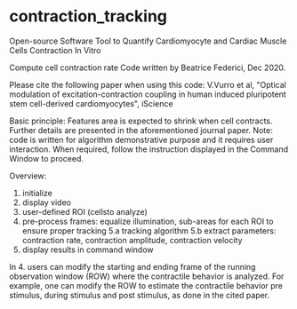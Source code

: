 # contraction_tracking
Open-source Software Tool to Quantify Cardiomyocyte and Cardiac Muscle Cells Contraction In Vitro

Compute cell contraction rate
Code written by Beatrice Federici, Dec 2020. 

Please cite the following paper when using this code: 
V.Vurro et al, "Optical modulation of excitation-contraction coupling in human induced pluripotent stem cell-derived cardiomyocytes", iScience

Basic principle: Features area is expected to shrink when cell contracts.
Further details are presented in the aforementioned journal paper.
Note: code is written for algorithm demonstrative purpose and it requires user interaction. 
When required, follow the instruction displayed in the Command Window to proceed.

Overview:
1. initialize
2. display video
3. user-defined ROI (cellsto analyze)
4. pre-process frames: equalize illumination, sub-areas for each ROI to ensure proper tracking
5.a tracking algorithm
5.b extract parameters: contraction rate, contraction amplitude, contraction velocity
6. display results in command window

In 4. users can modify the starting and ending frame of the running observation
window (ROW) where the contractile behavior is analyzed. 
For example, one can modify the ROW to estimate the contractile behavior pre stimulus, 
during stimulus and post stimulus, as done in the cited paper.
